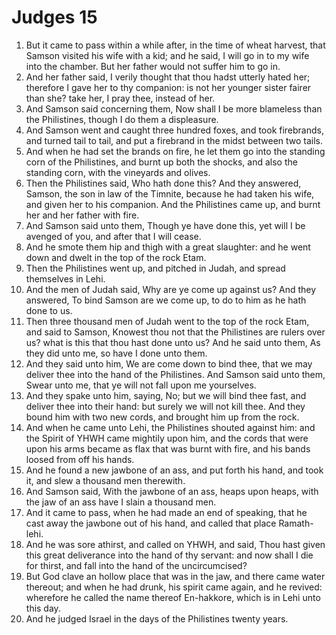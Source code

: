 ﻿# Judges 15
1. But it came to pass within a while after, in the time of wheat harvest, that Samson visited his wife with a kid; and he said, I will go in to my wife into the chamber. But her father would not suffer him to go in. 
2. And her father said, I verily thought that thou hadst utterly hated her; therefore I gave her to thy companion: is not her younger sister fairer than she? take her, I pray thee, instead of her. 
3.  And Samson said concerning them, Now shall I be more blameless than the Philistines, though I do them a displeasure. 
4. And Samson went and caught three hundred foxes, and took firebrands, and turned tail to tail, and put a firebrand in the midst between two tails. 
5. And when he had set the brands on fire, he let them go into the standing corn of the Philistines, and burnt up both the shocks, and also the standing corn, with the vineyards and olives. 
6.  Then the Philistines said, Who hath done this? And they answered, Samson, the son in law of the Timnite, because he had taken his wife, and given her to his companion. And the Philistines came up, and burnt her and her father with fire. 
7.  And Samson said unto them, Though ye have done this, yet will I be avenged of you, and after that I will cease. 
8. And he smote them hip and thigh with a great slaughter: and he went down and dwelt in the top of the rock Etam. 
9.  Then the Philistines went up, and pitched in Judah, and spread themselves in Lehi. 
10. And the men of Judah said, Why are ye come up against us? And they answered, To bind Samson are we come up, to do to him as he hath done to us. 
11. Then three thousand men of Judah went to the top of the rock Etam, and said to Samson, Knowest thou not that the Philistines are rulers over us? what is this that thou hast done unto us? And he said unto them, As they did unto me, so have I done unto them. 
12. And they said unto him, We are come down to bind thee, that we may deliver thee into the hand of the Philistines. And Samson said unto them, Swear unto me, that ye will not fall upon me yourselves. 
13. And they spake unto him, saying, No; but we will bind thee fast, and deliver thee into their hand: but surely we will not kill thee. And they bound him with two new cords, and brought him up from the rock. 
14.  And when he came unto Lehi, the Philistines shouted against him: and the Spirit of YHWH came mightily upon him, and the cords that were upon his arms became as flax that was burnt with fire, and his bands loosed from off his hands. 
15. And he found a new jawbone of an ass, and put forth his hand, and took it, and slew a thousand men therewith. 
16. And Samson said, With the jawbone of an ass, heaps upon heaps, with the jaw of an ass have I slain a thousand men. 
17. And it came to pass, when he had made an end of speaking, that he cast away the jawbone out of his hand, and called that place Ramath-lehi. 
18.  And he was sore athirst, and called on YHWH, and said, Thou hast given this great deliverance into the hand of thy servant: and now shall I die for thirst, and fall into the hand of the uncircumcised? 
19. But God clave an hollow place that was in the jaw, and there came water thereout; and when he had drunk, his spirit came again, and he revived: wherefore he called the name thereof En-hakkore, which is in Lehi unto this day. 
20. And he judged Israel in the days of the Philistines twenty years. 
